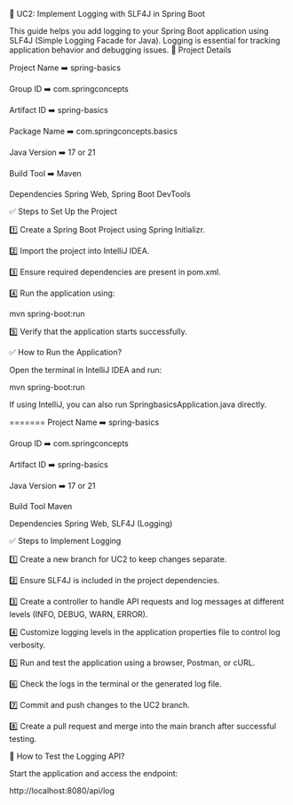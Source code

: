 🚀 UC2: Implement Logging with SLF4J in Spring Boot

This guide helps you add logging to your Spring Boot application using SLF4J (Simple Logging Facade for Java). Logging is essential for tracking application behavior and debugging issues.
📌 Project Details

Project Name    ➡️  spring-basics

Group ID        ➡️  com.springconcepts

Artifact ID	    ➡️  spring-basics

Package Name    ➡️  com.springconcepts.basics

Java Version    ➡️  17 or 21

Build Tool      ➡️  Maven

Dependencies	Spring Web, Spring Boot DevTools

✅ Steps to Set Up the Project

1️⃣ Create a Spring Boot Project using Spring Initializr.

2️⃣ Import the project into IntelliJ IDEA.

3️⃣ Ensure required dependencies are present in pom.xml.

4️⃣ Run the application using:

mvn spring-boot:run

5️⃣ Verify that the application starts successfully.

✅ How to Run the Application?

Open the terminal in IntelliJ IDEA and run:

mvn spring-boot:run

If using IntelliJ, you can also run SpringbasicsApplication.java directly.

=======
Project Name	➡️  spring-basics

Group ID		➡️  com.springconcepts

Artifact ID		➡️  spring-basics

Java Version	➡️  17 or 21

Build Tool	Maven

Dependencies	Spring Web, SLF4J (Logging)

✅ Steps to Implement Logging

1️⃣ Create a new branch for UC2 to keep changes separate.

2️⃣ Ensure SLF4J is included in the project dependencies.

3️⃣ Create a controller to handle API requests and log messages at different levels (INFO, DEBUG, WARN, ERROR).

4️⃣ Customize logging levels in the application properties file to control log verbosity.

5️⃣ Run and test the application using a browser, Postman, or cURL.

6️⃣ Check the logs in the terminal or the generated log file.

7️⃣ Commit and push changes to the UC2 branch.

8️⃣ Create a pull request and merge into the main branch after successful testing.

🎯 How to Test the Logging API?

Start the application and access the endpoint:

http://localhost:8080/api/log

